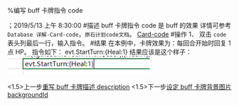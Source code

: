 
%编写 buff 卡牌指令 code

；2019/5/13 上午 8:30:00
#描述
buff 卡牌指令 code 是 buff 的效果
详情可参考 `Database 详解-Card-code`，`原石计划code文档`。
[Card-code](../../../DATEBASE/CARD/CARD-CODE.html)
#操作
1、 双击 `code` 表头列最后一行，输入指令。
#结果
在本例中，卡牌效果为：每回合开始时回复 1 点 HP。
指令如下：
	evt.StartTurn:{Heal:1}
结果应该是这个样子：
![](cardbuffcode~/Images~/CARDBUFFCODE.png)


<1.5>上一步[重写 buff 卡牌描述 description](CARDBUFFDESCRIPTION.html)
<1.5>下一步[设定 buff 卡牌背景图片 backgroundId](CARDBUFFBACKGROUND.html)